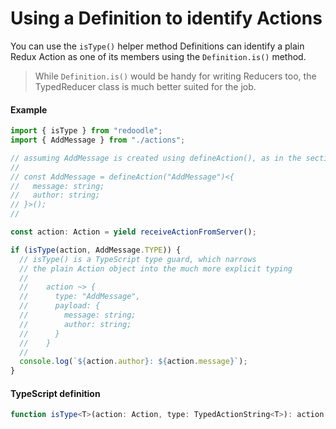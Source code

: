 # Using a Definition to identify Actions

You can use the `isType()` helper method
Definitions can identify a plain Redux Action as one of its members using the `Definition.is()` method.

> While `Definition.is()` would be handy for writing Reducers too,
> the TypedReducer class is much better suited for the job.


#### Example

```ts
import { isType } from "redoodle";
import { AddMessage } from "./actions";

// assuming AddMessage is created using defineAction(), as in the section "Using Definitions":
//
// const AddMessage = defineAction("AddMessage")<{
//   message: string;
//   author: string;
// }>();
//

const action: Action = yield receiveActionFromServer();

if (isType(action, AddMessage.TYPE)) {
  // isType() is a TypeScript type guard, which narrows
  // the plain Action object into the much more explicit typing
  //
  //    action ~> {
  //      type: "AddMessage",
  //      payload: {
  //        message: string;
  //        author: string;
  //      }
  //    }
  //
  console.log(`${action.author}: ${action.message}`);
}
```

#### TypeScript definition

```ts
function isType<T>(action: Action, type: TypedActionString<T>): action is TypedAction<T>;
```
